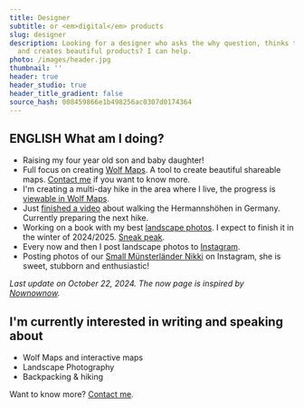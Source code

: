 ```yaml
---
title: Designer
subtitle: or <em>digital</em> products
slug: designer
description: Looking for a designer who asks the why question, thinks technically
  and creates beautiful products? I can help.
photo: /images/header.jpg
thumbnail: ''
header: true
header_studio: true
header_title_gradient: false
source_hash: 008459866e1b498256ac0307d0174364
---
```


## ENGLISH What am I doing?

- Raising my four year old son and baby daughter!
- Full focus on creating [Wolf Maps](https://www.wolfmaps.nl/). A tool to create beautiful shareable maps. [Contact me](/contact) if you want to know more.
- I'm creating a multi-day hike in the area where I live, the progress is [viewable in Wolf Maps](https://wolfmaps.nl/kaart/route-du-drenthe-7b975eb).
- Just [finished a video](https://www.youtube.com/watch?v=T2MwUVcXqPg) about walking the Hermannshöhen in Germany. Currently preparing the next hike.
- Working on a book with my best [landscape photos](/gallery). I expect to finish it in the winter of 2024/2025. [Sneak peak](https://www.linkedin.com/posts/aljanscholtens_ken-je-dat-gevoel-dat-je-zo-veel-leuke-activity-7183480484998356992-aj4o?utm_source=share&utm_medium=member_desktop).
- Every now and then I post landscape photos to [Instagram](https://instagram.com/aljan).
- Posting photos of our [Small Münsterländer Nikki](http://www.instagram.com/munsterlandernikki/) on Instagram, she is sweet, stubborn and enthusiastic!

_Last update on October 22, 2024. The now page is inspired by [Nownownow](http://nownownow.com/)._

## I'm currently interested in writing and speaking about

- Wolf Maps and interactive maps
- Landscape Photography
- Backpacking & hiking

Want to know more? [Contact me](/contact).